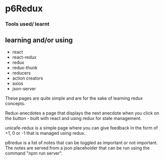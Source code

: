# p6Redux
### Tools used/ learnt

## learning and/or using

- react 
- react-redux
- redux
- redux-thunk
- reducers
- action creators 
- axios
- json-server

These pages are quite simple and are for the sake of learning redux concepts.

Redux-anecdotes a page that displays the next anecdote when you click on the button - built with react and using redux for state management.

unicafe-redux is a simple page where you can give feedback in the form of +1, 0 or -1 that is managed using redux.

p6redux is a list of notes that can be toggled as important or not important. The notes are served from a json placeholder that can be run using the command "npm run server".
